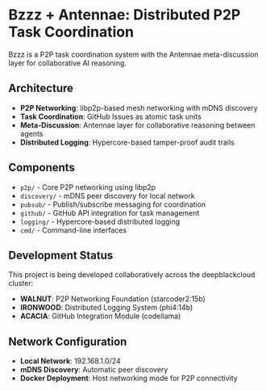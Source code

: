 # Bzzz + Antennae: Distributed P2P Task Coordination

Bzzz is a P2P task coordination system with the Antennae meta-discussion layer for collaborative AI reasoning.

## Architecture

- **P2P Networking**: libp2p-based mesh networking with mDNS discovery
- **Task Coordination**: GitHub Issues as atomic task units
- **Meta-Discussion**: Antennae layer for collaborative reasoning between agents
- **Distributed Logging**: Hypercore-based tamper-proof audit trails

## Components

- `p2p/` - Core P2P networking using libp2p
- `discovery/` - mDNS peer discovery for local network
- `pubsub/` - Publish/subscribe messaging for coordination
- `github/` - GitHub API integration for task management
- `logging/` - Hypercore-based distributed logging
- `cmd/` - Command-line interfaces

## Development Status

This project is being developed collaboratively across the deepblackcloud cluster:
- **WALNUT**: P2P Networking Foundation (starcoder2:15b)
- **IRONWOOD**: Distributed Logging System (phi4:14b) 
- **ACACIA**: GitHub Integration Module (codellama)

## Network Configuration

- **Local Network**: 192.168.1.0/24
- **mDNS Discovery**: Automatic peer discovery
- **Docker Deployment**: Host networking mode for P2P connectivity